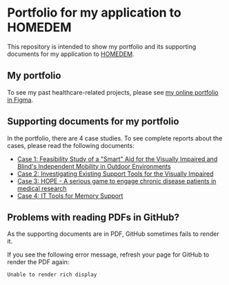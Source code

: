 # Portfolio for my application to HOMEDEM 
This repository is intended to show my portfolio and its supporting documents for my application to [HOMEDEM](https://www.homedem.eu/).

## My portfolio
To see my past healthcare-related projects, please see [my online portfolio in Figma](https://www.figma.com/proto/DZx9Oq0oiyLvDMciGkhWD1/Qian's-portfolio?node-id=50%3A82&scaling=scale-down&page-id=6%3A63&starting-point-node-id=50%3A82).

## Supporting documents for my portfolio
In the portfolio, there are 4 case studies. To see complete reports about the cases, please read the following documents:
- [Case 1: Feasibility Study of a "Smart" Aid for the Visually Impaired and Blind's Independent Mobility in Outdoor Environments](Supporting-document-Case-1-masterThesis-Feasibility-Study-of-Smart-Navigation-Aid.pdf)
- [Case 2: Investigating Existing Support Tools for the Visually Impaired](Supporting-document-Case-2-Investigating-Existing-Navigation-Aids-for-Vision-Loss.pdf)
- [Case 3: HOPE - A serious game to engage chronic disease patients in medical research](Supporting-document-Case-3-Serious-Game-Design-for-Patient-Engagement.pdf)
- [Case 4: IT Tools for Memory Support](Supporting-document-Case-4-IT-Tools-for-Memory-Support.pdf)

## Problems with reading PDFs in GitHub?
As the supporting documents are in PDF, GitHub sometimes fails to render it.

If you see the following error message, refresh your page for GitHub to render the PDF again:

```
Unable to render rich display
```

